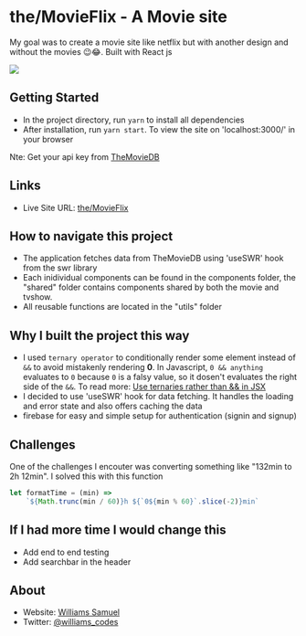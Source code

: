 # the/MovieFlix - A Movie site

My goal was to create a movie site like netflix but with another design and without the movies 😉😂. Built with React js

![](screenshot.png)

## Getting Started

-  In the project directory, run <code>yarn</code> to install all dependencies
-  After installation, run <code>yarn start</code>. To view the site on 'localhost:3000/' in your browser

Nte: Get your api key from [TheMovieDB](https://www.themoviedb.org/documentation/api)

## Links

-  Live Site URL: [the/MovieFlix]()

## How to navigate this project

-  The application fetches data from TheMovieDB using 'useSWR' hook from the swr library
-  Each inidividual components can be found in the components folder, the "shared" folder contains components shared by both the movie and tvshow.
-  All reusable functions are located in the "utils" folder

## Why I built the project this way

-  I used `ternary operator` to conditionally render some element instead of `&&` to avoid mistakenly rendering **0**. In Javascript, `0 && anything` evaluates to `0` because `0` is a falsy value, so it dosen't evaluates the right side of the `&&`. To read more: [Use ternaries rather than && in JSX](https://kentcdodds.com/blog/use-ternaries-rather-than-and-and-in-jsx)
-  I decided to use 'useSWR' hook for data fetching. It handles the loading and error state and also offers caching the data
-  firebase for easy and simple setup for authentication (signin and signup)

## Challenges

One of the challenges I encouter was converting something like "132min to 2h 12min". I solved this with this function

```js
let formatTime = (min) =>
	`${Math.trunc(min / 60)}h ${`0${min % 60}`.slice(-2)}min`
```

## If I had more time I would change this

-  Add end to end testing
-  Add searchbar in the header

## About

-  Website: [Williams Samuel](https://williamssam.netlify.app/)
-  Twitter: [@williams_codes](https://twitter.com/williams_codes)
